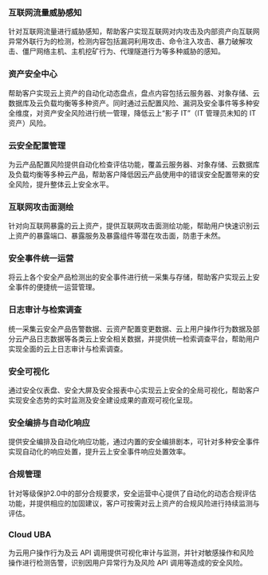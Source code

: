 ### 互联网流量威胁感知
针对互联网流量进行威胁感知，帮助客户实现互联网对内攻击及内部资产向互联网异常外联行为的检测，检测内容包括漏洞利用攻击、命令注入攻击、暴力破解攻击、僵尸网络主机、主机挖矿行为、代理隧道行为等多种威胁的感知。

### 资产安全中心
帮助客户实现云上资产的自动化动态盘点，盘点内容包括云服务器、对象存储、云数据库及云负载均衡等多种资产。同时通过云配置风险、漏洞及安全事件等多种安全维度，对资产安全风险进行统一管理，降低云上“影子 IT”（IT 管理员未知的 IT 资产）风险。

### 云安全配置管理
为云产品配置风险提供自动化检查评估功能，覆盖云服务器、对象存储、云数据库及负载均衡等多种云产品，帮助客户降低因云产品使用中的错误安全配置带来的安全风险，提升整体云上安全水平。

### 互联网攻击面测绘
针对向互联网暴露的云上资产，提供互联网攻击面测绘功能，帮助用户快速识别云上资产的暴露端口、暴露服务及暴露组件等潜在攻击面，防患于未然。

### 安全事件统一运营
将云上各个安全产品检测出的安全事件进行统一采集与存储，帮助客户实现云上安全事件的便捷统一运营管理。

### 日志审计与检索调查
统一采集云安全产品告警数据、云资产配置变更数据、云上用户操作行为数据及部分云产品日志数据等各类云上安全相关数据，并提供统一检索调查平台，帮助用户实现全面的云上日志审计与检索调查。

### 安全可视化
通过安全仪表盘、安全大屏及安全报表中心实现云上安全的全局可视化，帮助客户实现安全态势的实时监测及安全建设成果的直观可视化呈现。

### 安全编排与自动化响应
提供安全编排及自动化响应功能，通过内置的安全编排剧本，可针对多种安全事件实现自动化的响应处置，提升云上安全事件响应处置效率。

### 合规管理
针对等级保护2.0中的部分合规要求，安全运营中心提供了自动化的动态合规评估功能，并提供相应的加固建议，客户可按需对云上资产的合规风险进行持续监测与评估。

### Cloud UBA
为云用户操作行为及云 API 调用提供可视化审计与监测，并针对敏感操作和风险操作进行检测告警，识别因用户异常行为及风险 API 调用等造成的安全风险。
